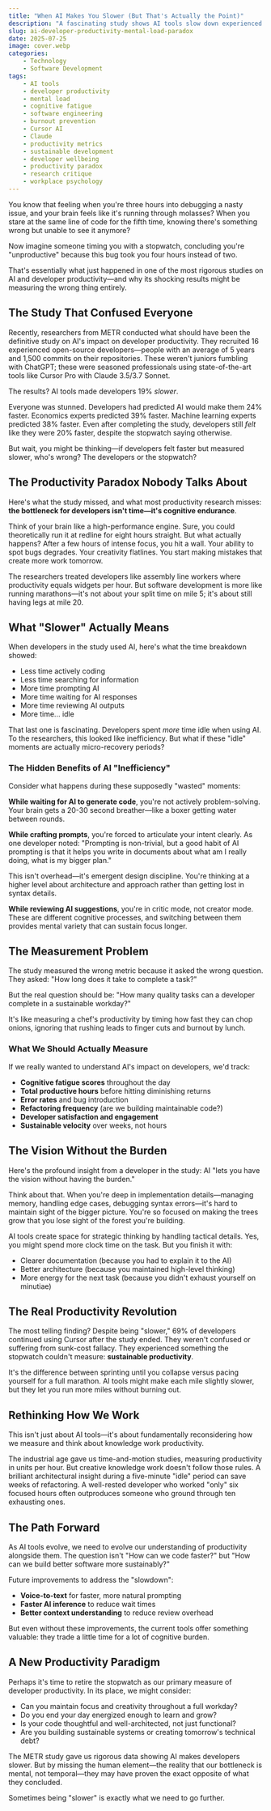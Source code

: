 ```yaml
---
title: "When AI Makes You Slower (But That's Actually the Point)"
description: "A fascinating study shows AI tools slow down experienced developers by 19%. But what if the researchers measured the wrong thing? Discover why mental load, not time, is the real bottleneck in software development."
slug: ai-developer-productivity-mental-load-paradox
date: 2025-07-25
image: cover.webp
categories:
    - Technology
    - Software Development
tags: 
    - AI tools
    - developer productivity
    - mental load
    - cognitive fatigue
    - software engineering
    - burnout prevention
    - Cursor AI
    - Claude
    - productivity metrics
    - sustainable development
    - developer wellbeing
    - productivity paradox
    - research critique
    - workplace psychology
---
```


You know that feeling when you're three hours into debugging a nasty issue, and your brain feels like it's running through molasses? When you stare at the same line of code for the fifth time, knowing there's something wrong but unable to see it anymore?

Now imagine someone timing you with a stopwatch, concluding you're "unproductive" because this bug took you four hours instead of two.

That's essentially what just happened in one of the most rigorous studies on AI and developer productivity—and why its shocking results might be measuring the wrong thing entirely.

## The Study That Confused Everyone

Recently, researchers from METR conducted what should have been the definitive study on AI's impact on developer productivity. They recruited 16 experienced open-source developers—people with an average of 5 years and 1,500 commits on their repositories. These weren't juniors fumbling with ChatGPT; these were seasoned professionals using state-of-the-art tools like Cursor Pro with Claude 3.5/3.7 Sonnet.

The results? AI tools made developers 19% *slower*.

Everyone was stunned. Developers had predicted AI would make them 24% faster. Economics experts predicted 39% faster. Machine learning experts predicted 38% faster. Even after completing the study, developers still *felt* like they were 20% faster, despite the stopwatch saying otherwise.

But wait, you might be thinking—if developers felt faster but measured slower, who's wrong? The developers or the stopwatch?

## The Productivity Paradox Nobody Talks About

Here's what the study missed, and what most productivity research misses: **the bottleneck for developers isn't time—it's cognitive endurance**.

Think of your brain like a high-performance engine. Sure, you could theoretically run it at redline for eight hours straight. But what actually happens? After a few hours of intense focus, you hit a wall. Your ability to spot bugs degrades. Your creativity flatlines. You start making mistakes that create more work tomorrow.

The researchers treated developers like assembly line workers where productivity equals widgets per hour. But software development is more like running marathons—it's not about your split time on mile 5; it's about still having legs at mile 20.

## What "Slower" Actually Means

When developers in the study used AI, here's what the time breakdown showed:

- Less time actively coding
- Less time searching for information
- More time prompting AI
- More time waiting for AI responses
- More time reviewing AI outputs
- More time... idle

That last one is fascinating. Developers spent *more* time idle when using AI. To the researchers, this looked like inefficiency. But what if these "idle" moments are actually micro-recovery periods?

### The Hidden Benefits of AI "Inefficiency"

Consider what happens during these supposedly "wasted" moments:

**While waiting for AI to generate code**, you're not actively problem-solving. Your brain gets a 20-30 second breather—like a boxer getting water between rounds.

**While crafting prompts**, you're forced to articulate your intent clearly. As one developer noted: "Prompting is non-trivial, but a good habit of AI prompting is that it helps you write in documents about what am I really doing, what is my bigger plan."

This isn't overhead—it's emergent design discipline. You're thinking at a higher level about architecture and approach rather than getting lost in syntax details.

**While reviewing AI suggestions**, you're in critic mode, not creator mode. These are different cognitive processes, and switching between them provides mental variety that can sustain focus longer.

## The Measurement Problem

The study measured the wrong metric because it asked the wrong question. They asked: "How long does it take to complete a task?"

But the real question should be: "How many quality tasks can a developer complete in a sustainable workday?"

It's like measuring a chef's productivity by timing how fast they can chop onions, ignoring that rushing leads to finger cuts and burnout by lunch.

### What We Should Actually Measure

If we really wanted to understand AI's impact on developers, we'd track:

- **Cognitive fatigue scores** throughout the day
- **Total productive hours** before hitting diminishing returns  
- **Error rates** and bug introduction
- **Refactoring frequency** (are we building maintainable code?)
- **Developer satisfaction and engagement**
- **Sustainable velocity** over weeks, not hours

## The Vision Without the Burden

Here's the profound insight from a developer in the study: AI "lets you have the vision without having the burden."

Think about that. When you're deep in implementation details—managing memory, handling edge cases, debugging syntax errors—it's hard to maintain sight of the bigger picture. You're so focused on making the trees grow that you lose sight of the forest you're building.

AI tools create space for strategic thinking by handling tactical details. Yes, you might spend more clock time on the task. But you finish it with:

- Clearer documentation (because you had to explain it to the AI)
- Better architecture (because you maintained high-level thinking)
- More energy for the next task (because you didn't exhaust yourself on minutiae)

## The Real Productivity Revolution

The most telling finding? Despite being "slower," 69% of developers continued using Cursor after the study ended. They weren't confused or suffering from sunk-cost fallacy. They experienced something the stopwatch couldn't measure: **sustainable productivity**.

It's the difference between sprinting until you collapse versus pacing yourself for a full marathon. AI tools might make each mile slightly slower, but they let you run more miles without burning out.

## Rethinking How We Work

This isn't just about AI tools—it's about fundamentally reconsidering how we measure and think about knowledge work productivity.

The industrial age gave us time-and-motion studies, measuring productivity in units per hour. But creative knowledge work doesn't follow those rules. A brilliant architectural insight during a five-minute "idle" period can save weeks of refactoring. A well-rested developer who worked "only" six focused hours often outproduces someone who ground through ten exhausting ones.

## The Path Forward

As AI tools evolve, we need to evolve our understanding of productivity alongside them. The question isn't "How can we code faster?" but "How can we build better software more sustainably?"

Future improvements to address the "slowdown":

- **Voice-to-text** for faster, more natural prompting
- **Faster AI inference** to reduce wait times
- **Better context understanding** to reduce review overhead

But even without these improvements, the current tools offer something valuable: they trade a little time for a lot of cognitive burden.

## A New Productivity Paradigm

Perhaps it's time to retire the stopwatch as our primary measure of developer productivity. In its place, we might consider:

- Can you maintain focus and creativity throughout a full workday?
- Do you end your day energized enough to learn and grow?
- Is your code thoughtful and well-architected, not just functional?
- Are you building sustainable systems or creating tomorrow's technical debt?

The METR study gave us rigorous data showing AI makes developers slower. But by missing the human element—the reality that our bottleneck is mental, not temporal—they may have proven the exact opposite of what they concluded.

Sometimes being "slower" is exactly what we need to go further.
